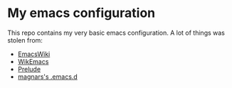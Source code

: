# My emacs configuration #

This repo contains my very basic emacs configuration. A lot of things was
stolen from:
* [EmacsWiki](http://emacswiki.org)
* [WikEmacs](http://wikemacs.org)
* [Prelude](https://github.com/bbatsov/prelude)
* [magnars's .emacs.d](https://github.com/magnars/.emacs.d)
